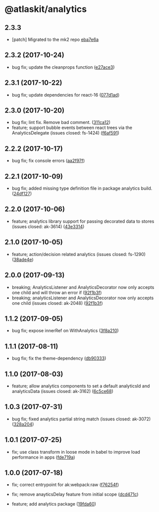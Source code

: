 # @atlaskit/analytics

## 2.3.3
- [patch] Migrated to the mk2 repo [eba7e6a](https://bitbucket.org/atlassian/atlaskit-mk-2/commits/eba7e6a)

## 2.3.2 (2017-10-24)

* bug fix; update the cleanprops function ([e27ace3](https://bitbucket.org/atlassian/atlaskit/commits/e27ace3))
## 2.3.1 (2017-10-22)

* bug fix; update dependencies for react-16 ([077d1ad](https://bitbucket.org/atlassian/atlaskit/commits/077d1ad))
## 2.3.0 (2017-10-20)

* bug fix; lint fix. Remove bad comment. ([311ca12](https://bitbucket.org/atlassian/atlaskit/commits/311ca12))
* feature; support bubble events between react trees via the AnalyticsDelegate (issues closed: fs-1424) ([f6af591](https://bitbucket.org/atlassian/atlaskit/commits/f6af591))
## 2.2.2 (2017-10-17)

* bug fix; fix console errors ([aa2f97f](https://bitbucket.org/atlassian/atlaskit/commits/aa2f97f))
## 2.2.1 (2017-10-09)

* bug fix; added missing type definition file in package analytics build. ([24df127](https://bitbucket.org/atlassian/atlaskit/commits/24df127))
## 2.2.0 (2017-10-06)

* feature; analytics library support for passing decorated data to stores (issues closed: ak-3614) ([43e3314](https://bitbucket.org/atlassian/atlaskit/commits/43e3314))
## 2.1.0 (2017-10-05)

* feature; action/decision related analytics (issues closed: fs-1290) ([38ade4e](https://bitbucket.org/atlassian/atlaskit/commits/38ade4e))


## 2.0.0 (2017-09-13)

* breaking; AnalyticsListener and AnalyticsDecorator now only accepts one child and will throw an error if ([92f1b3f](https://bitbucket.org/atlassian/atlaskit/commits/92f1b3f))
* breaking; analyticsListener and AnalyticsDecorator now only accepts one child (issues closed: ak-2048) ([92f1b3f](https://bitbucket.org/atlassian/atlaskit/commits/92f1b3f))
## 1.1.2 (2017-09-05)


* bug fix; expose innerRef on WithAnalytics ([3f8a210](https://bitbucket.org/atlassian/atlaskit/commits/3f8a210))
## 1.1.1 (2017-08-11)

* bug fix; fix the theme-dependency ([db90333](https://bitbucket.org/atlassian/atlaskit/commits/db90333))



## 1.1.0 (2017-08-03)



* feature; allow analytics components to set a default analyticsId and analyticsData (issues closed: ak-3162) ([6c5ce68](https://bitbucket.org/atlassian/atlaskit/commits/6c5ce68))



## 1.0.3 (2017-07-31)

* bug fix; fixed analytics partial string match (issues closed: ak-3072) ([328a204](https://bitbucket.org/atlassian/atlaskit/commits/328a204))



## 1.0.1 (2017-07-25)


* fix; use class transform in loose mode in babel to improve load performance in apps ([fde719a](https://bitbucket.org/atlassian/atlaskit/commits/fde719a))

## 1.0.0 (2017-07-18)


* fix; correct entrypoint for ak:webpack:raw ([f76254f](https://bitbucket.org/atlassian/atlaskit/commits/f76254f))
* fix; remove anayticsDelay feature from initial scope ([dcd471c](https://bitbucket.org/atlassian/atlaskit/commits/dcd471c))


* feature; add analytics package ([19fda60](https://bitbucket.org/atlassian/atlaskit/commits/19fda60))
